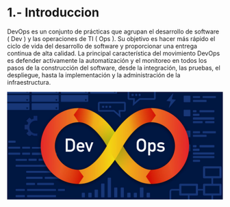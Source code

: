 # 1.- Introduccion

DevOps es un conjunto de prácticas que agrupan el desarrollo de software ( Dev ) y las operaciones de TI ( Ops ). Su objetivo es hacer más rápido el ciclo de vida del desarrollo de software y proporcionar una entrega continua de alta calidad.
La principal característica del movimiento DevOps es defender activamente la automatización y el monitoreo en todos los pasos de la construcción del software, desde la integración, las pruebas, el despliegue, hasta la implementación y la administración de la infraestructura.

![imagen](/img/devops.jpg)
